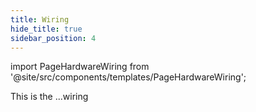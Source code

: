 ```yaml
---
title: Wiring
hide_title: true
sidebar_position: 4
---
```


import PageHardwareWiring from '@site/src/components/templates/PageHardwareWiring';

<PageHardwareWiring
  name="Panel Prototype"
  code="panel_prototype" >

  This is the ...wiring

</PageHardwareWiring>
